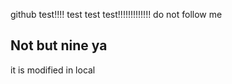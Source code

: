github test!!!! 
test test test!!!!!!!!!!!!!
do not follow me

Not but nine ya
----------------------
it is modified in local 
